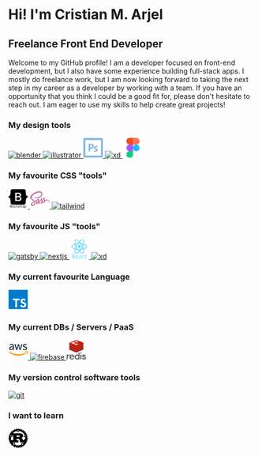 # Hi! I'm Cristian M. Arjel

## **Freelance Front End Developer**

Welcome to my GitHub profile! I am a developer focused on front-end development, but I also have some experience building full-stack apps. I mostly do freelance work, but I am now looking forward to taking the next step in my career as a developer by working with a team. If you have an opportunity that you think I could be a good fit for, please don't hesitate to reach out. I am eager to use my skills to help create great projects!

### My design tools

<a href="https://www.blender.org/" target="_blank" rel="noreferrer">
  <img
    src="https://download.blender.org/branding/community/blender_community_badge_white.svg"
    alt="blender"
    width="40"
    height="40"
  />
</a>

<a href="https://www.adobe.com/in/products/illustrator.html" target="\_blank" rel="noreferrer">
  <img 
    src="https://www.vectorlogo.zone/logos/adobe_illustrator/adobe_illustrator-icon.svg"
    alt="illustrator" 
    width="40"
    height="40"
  />
</a>

<a href="https://www.photoshop.com/en" target="_blank" rel="noreferrer">
  <img
    src="https://raw.githubusercontent.com/devicons/devicon/master/icons/photoshop/photoshop-line.svg"
    alt="photoshop"
    width="40"
    height="40"
  />
</a>

<a href="https://www.adobe.com/products/xd.html" target="\_blank" rel="noreferrer">
  <img
    src="https://cdn.worldvectorlogo.com/logos/adobe-xd.svg"
    alt="xd"
    width="40"
    height="40"
  />
</a>

<a href="https://www.figma.com/" target="\_blank" rel="noreferrer">
  <img
    src="https://github.com/devicons/devicon/blob/master/icons/figma/figma-original.svg"
    alt="figma"
    width="40"
    height="40"
  />
</a>

### My favourite CSS "tools"

<a href="https://getbootstrap.com" target="_blank" rel="noreferrer">
  <img
    src="https://raw.githubusercontent.com/devicons/devicon/master/icons/bootstrap/bootstrap-plain-wordmark.svg"
    alt="bootstrap"
    width="40"
    height="40"
  />
</a>

<a href="https://sass-lang.com" target="_blank" rel="noreferrer">
  <img
    src="https://raw.githubusercontent.com/devicons/devicon/master/icons/sass/sass-original.svg"
    alt="sass"
    width="40"
    height="40"
  />
</a>

<a href="https://tailwindcss.com/" target="_blank" rel="noreferrer">
  <img
    src="https://www.vectorlogo.zone/logos/tailwindcss/tailwindcss-icon.svg"
    alt="tailwind"
    width="40"
    height="40"
  />
</a>

### My favourite JS "tools"

<a href="https://www.gatsbyjs.com/" target="_blank" rel="noreferrer">
  <img
    src="https://www.vectorlogo.zone/logos/gatsbyjs/gatsbyjs-icon.svg"
    alt="gatsby"
    width="40"
    height="40"
  />
</a>

<a href="https://nextjs.org/" target="_blank" rel="noreferrer">
  <img
    src="https://cdn.worldvectorlogo.com/logos/nextjs-2.svg"
    alt="nextjs"
    width="40"
    height="40"
  />
</a>

<a href="https://reactjs.org/" target="_blank" rel="noreferrer">
  <img
    src="https://raw.githubusercontent.com/devicons/devicon/master/icons/react/react-original-wordmark.svg"
    alt="react"
    width="40"
    height="40"
  />
</a>

<a href="https://vitejs.dev/" target="\_blank" rel="noreferrer"> 
  <img
      src="https://vitejs.dev/logo.svg"
      alt="xd"
      width="40"
      height="40"
  />
</a>

### My **current** favourite Language

<a href="https://www.typescriptlang.org/" target="_blank" rel="noreferrer">
  <img
    src="https://raw.githubusercontent.com/devicons/devicon/master/icons/typescript/typescript-original.svg"
    alt="typescript"
    width="40"
    height="40"
  />
</a>

### My current DBs / Servers / PaaS

<a href="https://aws.amazon.com" target="_blank" rel="noreferrer">
  <img
    src="https://raw.githubusercontent.com/devicons/devicon/master/icons/amazonwebservices/amazonwebservices-original-wordmark.svg"
    alt="aws"
    width="40"
    height="40"
  />
</a>

<a href="https://firebase.google.com/" target="_blank" rel="noreferrer">
  <img
    src="https://www.vectorlogo.zone/logos/firebase/firebase-icon.svg"
    alt="firebase"
    width="40"
    height="40"
  />
</a>

<a href="https://redis.io" target="_blank" rel="noreferrer">
  <img
    src="https://raw.githubusercontent.com/devicons/devicon/master/icons/redis/redis-original-wordmark.svg"
    alt="redis"
    width="40"
    height="40"
  />
</a>

### My version control software tools

<a href="https://git-scm.com/" target="_blank" rel="noreferrer">
  <img
    src="https://www.vectorlogo.zone/logos/git-scm/git-scm-icon.svg"
    alt="git"
    width="40"
    height="40"
  />
</a>

### I want to learn

<a href="https://www.rust-lang.org/" target="_blank" rel="noreferrer">
  <img
    src="https://github.com/devicons/devicon/blob/master/icons/rust/rust-plain.svg"
    alt="rust"
    width="40"
    height="40"
  />
</a>